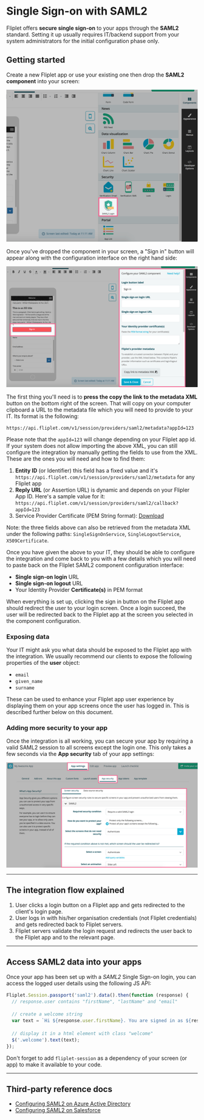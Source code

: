 # Single Sign-on with SAML2

Fliplet offers **secure single sign-on** to your apps through the **SAML2** standard. Setting it up usually requires IT/backend support from your system administrators for the initial configuration phase only.

## Getting started

Create a new Fliplet app or use your existing one then drop the **SAML2 component** into your screen:

![SAML2](../../assets/img/saml/1.png)

Once you've dropped the component in your screen, a "Sign in" button will appear along with the configuration interface on the right hand side:

![SAML2](../../assets/img/saml/2.png)

The first thing you'll need is to **press the copy the link to the metadata XML** button on the bottom right of the screen. That will copy on your computer clipboard a URL to the metadata file which you will need to provide to your IT. Its format is the following:

```
https://api.fliplet.com/v1/session/providers/saml2/metadata?appId=123
```  

Please note that the `appId=123` will change depending on your Fliplet app id. If your system does not allow importing the above XML, you can still configure the integration by manually getting the fields to use from the XML. These are the ones you will need and how to find them:

1. **Entity ID** (or Identifier) this field has a fixed value and it's `https://api.fliplet.com/v1/session/providers/saml2/metadata` for any Fliplet app
2. **Reply URL** (or Assertion URL) is dynamic and depends on your Flipler App ID. Here's a sample value for it: `https://api.fliplet.com/v1/session/providers/saml2/callback?appId=123`
2. Service Provider Certificate (PEM String format): [Download](../../assets/misc/saml2-certificate.txt)

Note: the three fields above can also be retrieved from the metadata XML under the following paths: `SingleSignOnService`, `SingleLogoutService`, `X509Certificate`.

Once you have given the above to your IT, they should be able to configure the integration and come back to you with a few details which you will need to paste back on the Fliplet SAML2 component configuration interface:

- **Single sign-on login** URL
- **Single sign-on logout** URL
- Your Identity Provider **Certificate(s)** in PEM format 

When everything is set up, clicking the sign in button on the Fliplet app should redirect the user to your login screen. Once a login succeed, the user will be redirected back to the Fliplet app at the screen you selected in the component configuration.

### Exposing data

Your IT might ask you what data should be exposed to the Fliplet app with the integration. We usually recommend our clients to expose the following properties of the **user** object:

- `email`
- `given_name`
- `surname`

These can be used to enhance your Fliplet app user experience by displaying them on your app screens once the user has logged in. This is described further below on this document.

### Adding more security to your app

Once the integration is all working, you can secure your app by requiring a valid SAML2 session to all screens except the login one. This only takes a few seconds via the **App security** tab of your app settings:

![SAML2](../../assets/img/saml/3.png)

---

## The integration flow explained

1. User clicks a login button on a Fliplet app and gets redirected to the client's login page.
2. User logs in with his/her organisation credentials (not Fliplet credentials) and gets redirected back to Fliplet servers.
3. Fliplet servers validate the login request and redirects the user back to the Fliplet app and to the relevant page.

---

## Access SAML2 data into your apps

Once your app has been set up with a *SAML2* Single Sign-on login, you can access the logged user details using the following JS API:

```js
Fliplet.Session.passport('saml2').data().then(function (response) {
  // response.user contains "firstName", "lastName" and "email"

  // create a welcome string
  var text = `Hi ${response.user.firstName}. You are signed in as ${response.user.email}.`;

  // display it in a html element with class "welcome"
  $('.welcome').text(text);
});
```

Don't forget to add `fliplet-session` as a dependency of your screen (or app) to make it available to your code.

---

## Third-party reference docs

- [Configuring SAML2 on Azure Active Directory](https://docs.microsoft.com/en-us/azure/active-directory/active-directory-saas-custom-apps)
- [Configuring SAML2 on Salesforce](https://help.salesforce.com/articleView?id=sso_saml.htm&type=5)